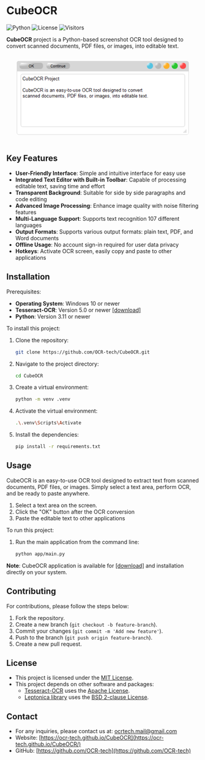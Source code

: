 # CubeOCR

![Python](https://img.shields.io/badge/python-3.11%2B-blue)
![License](https://img.shields.io/badge/license-MIT-blue)
![Visitors](https://visitor-badge.laobi.icu/badge?page_id=OCR-tech.CubeOCR)

<!-- ![Downloads](https://img.shields.io/github/downloads/OCR-tech/CubeOCR/total) -->
<!-- ![Release](https://img.shields.io/github/v/release/OCR-tech/CubeOCR?include_prereleases) -->

**CubeOCR** project is a Python-based screenshot OCR tool designed to convert scanned documents, PDF files, or images, into editable text.

<br>
<div align="center">
    <img src="docs/img/text1a.png" style="width:450px; height:auto; min-width:35%">
</div>
<br>
<!-- <div align="center">
    <img src="docs/img/text3a.png" style="width:450px; height:auto; min-width:35%">
</div>
<br> -->

<!-- <br/>
<div align="center">
<img src="docs/img/text1a.png" style="width:48%; height:auto;">&emsp;
<img src="docs/img/text1b.png" style="width:48%; height:auto;">
</div>
<br/> -->

## Key Features

- **User-Friendly Interface**: Simple and intuitive interface for easy use
- **Integrated Text Editor with Built-in Toolbar**: Capable of processing editable text, saving time and effort
- **Transparent Background**: Suitable for side by side paragraphs and code editing
- **Advanced Image Processing**: Enhance image quality with noise filtering features
- **Multi-Language Support**: Supports text recognition 107 different languages
- **Output Formats**: Supports various output formats: plain text, PDF, and Word documents
- **Offline Usage**: No account sign-in required for user data privacy
- **Hotkeys**: Activate OCR screen, easily copy and paste to other applications

## Installation

Prerequisites:

- **Operating System**: Windows 10 or newer
- **Tesseract-OCR**: Version 5.0 or newer [[download]](https://github.com/UB-Mannheim/tesseract/wiki)
- **Python**: Version 3.11 or newer
  <!-- [Download](https://www.python.org/downloads/) -->
  <!-- - Python packages: See `requirements.txt` -->

To install this project:

1. Clone the repository:

   ```sh
   git clone https://github.com/OCR-tech/CubeOCR.git
   ```

2. Navigate to the project directory:

   ```sh
   cd CubeOCR
   ```

3. Create a virtual environment:

   ```sh
   python -m venv .venv
   ```

4. Activate the virtual environment:

   ```sh
   .\.venv\Scripts\Activate
   ```

   <!-- source venv/bin/activate    # for Linux/macOS -->

5. Install the dependencies:

   ```sh
   pip install -r requirements.txt
   ```

## Usage

CubeOCR is an easy-to-use OCR tool designed to extract text from scanned documents, PDF files, or images. Simply select a text area, perform OCR, and be ready to paste anywhere.

1. Select a text area on the screen.
2. Click the "OK" button after the OCR conversion
3. Paste the editable text to other applications

To run this project:

1. Run the main application from the command line:

   ```sh
   python app/main.py
   ```

**Note**: CubeOCR application is available for [[download]](https://ocr-tech.github.io/CubeOCR) and installation directly on your system.

<!-- https://github.com/OCR-tech/CubeOCR/releases/latest -->
<!-- https://github.com/OCR-tech/CubeOCR/releases/download/v1.0.0/CubeOCR_v1.0.0_20250517.exe -->

## Contributing

For contributions, please follow the steps below:

1. Fork the repository.
2. Create a new branch (`git checkout -b feature-branch`).
3. Commit your changes (`git commit -m 'Add new feature'`).
4. Push to the branch (`git push origin feature-branch`).
5. Create a new pull request.

## License

- This project is licensed under the [MIT License](https://github.com/OCR-tech/CubeOCR/blob/main/LICENSE).
- This project depends on other software and packages:
  - [Tesseract-OCR](https://github.com/UB-Mannheim/tesseract) uses the [Apache License](http://www.apache.org/licenses/LICENSE-2.0).
  - [Leptonica library](http://www.leptonica.org/) uses the [BSD 2-clause License](http://www.leptonica.org/about-the-license.html).

## Contact

- For any inquiries, please contact us at: ocrtech.mail@gmail.com
- Website: [https://ocr-tech.github.io/CubeOCR](https://ocr-tech.github.io/CubeOCR/)
- GitHub: [https://github.com/OCR-tech](https://github.com/OCR-tech)
